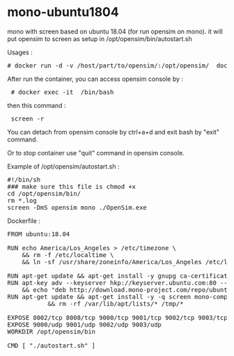 # mono-ubuntu1804
mono with screen based on ubuntu 18.04 (for run opensim on mono). it will put opensim to screen as setup in /opt/opensim/bin/autostart.sh 

Usages :
<pre># docker run -d -v /host/part/to/opensim/:/opt/opensim/  dockuru101/mono-ubuntu1804:5.20.1.19-1 </pre>

After run the container, you can access opensim console by :
<pre> # docker exec -it <container-id> /bin/bash </pre>
then this command : 
<pre> screen -r</pre>

You can detach from opensim console by ctrl+a+d and exit bash by "exit" command.

Or to stop container use "quit" command in opensim console.

Example of /opt/opensim/autostart.sh :
<pre>#!/bin/sh
### make sure this file is chmod +x 
cd /opt/opensim/bin/
rm *.log
screen -DmS opensim mono ./OpenSim.exe </pre>


Dockerfile :
<pre>FROM ubuntu:18.04

RUN echo America/Los_Angeles > /etc/timezone \
    && rm -f /etc/localtime \
    && ln -sf /usr/share/zoneinfo/America/Los_Angeles /etc/localtime

RUN apt-get update && apt-get install -y gnupg ca-certificates
RUN apt-key adv --keyserver hkp://keyserver.ubuntu.com:80 --recv-keys 3FA7E0328081BFF6A14DA29AA6A19B38D3D831EF \
    && echo "deb http://download.mono-project.com/repo/ubuntu bionic main" | tee /etc/apt/sources.list.d/mono-official.list
RUN apt-get update && apt-get install -y -q screen mono-complete ca-certificates-mono  \
           && rm -rf /var/lib/apt/lists/* /tmp/*

EXPOSE 8002/tcp 8008/tcp 9000/tcp 9001/tcp 9002/tcp 9003/tcp
EXPOSE 9000/udp 9001/udp 9002/udp 9003/udp
WORKDIR /opt/opensim/bin

CMD [ "./autostart.sh" ]</pre>
